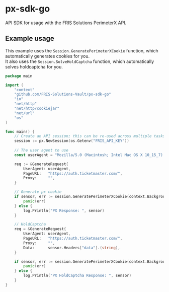 # px-sdk-go
API SDK for usage with the FRIS Solutions PerimeterX API.

## Example usage
This example uses the `Session.GeneratePerimeterXCookie` function, which automatically generates cookies for you.
<br>
It also uses the `Session.SolveHoldCaptcha` function, which automatically solves holdcaptcha for you.
```go
package main

import (
	"context"
	"github.com/FRIS-Solutions-Vault/px-sdk-go"
	"io"
	"net/http"
	"net/http/cookiejar"
	"net/url"
	"os"
)

func main() {
	// Create an API session; this can be re-used across multiple tasks
	session := px.NewSession(os.Getenv("FRIS_API_KEY"))
	
    // The user agent to use
    const userAgent = "Mozilla/5.0 (Macintosh; Intel Mac OS X 10_15_7) AppleWebKit/537.36 (KHTML, like Gecko) Chrome/116.0.0.0 Safari/537.36"

	req := &GenerateRequest{
		UserAgent: userAgent,
		PageURL:   "https://auth.ticketmaster.com/",
		Proxy:     "",
	}

    // Generate px cookie
	if sensor, err := session.GeneratePerimeterXCookie(context.Background(), req); err != nil {
		panic(err)
	} else {
		log.Println("PX Response: ", sensor)
	}

	// HoldCaptcha
	req = &GenerateRequest{
		UserAgent: userAgent,
		PageURL:   "https://auth.ticketmaster.com/",
		Proxy:     "",
		Data:      sensor.Headers["data"].(string),
	}

	if sensor, err := session.GeneratePerimeterXCookie(context.Background(), req); err != nil {
		panic(err)
	} else {
		log.Println("PX HoldCaptcha Response: ", sensor)
	}
}
```